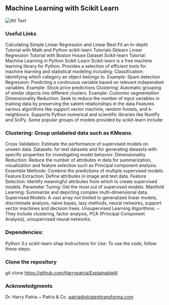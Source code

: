 ## Machine Learning with Scikit Learn

![Alt Text](https://scikit-learn.org/stable/_static/ml_map.png)

### Useful Links
Calculating Simple Linear Regression and Linear Best Fit an In-depth Tutorial with Math and Python
scikit-learn Tutorials
Sklearn Linear Regression Tutorial with Boston House Dataset
Scikit-learn Tutorial: Machine Learning in Python
Scikit-Learn
Scikit-learn is a free machine learning library for Python.
Provides a selection of efficient tools for machine learning and statistical modeling including:
Classification: Identifying which category an object belongs to. Example: Spam detection
Regression: Predicting a continuous variable based on relevant independent variables. Example: Stock price predictions
Clustering: Automatic grouping of similar objects into different clusters. Example: Customer segmentation
Dimensionality Reduction: Seek to reduce the number of input variables in training data by preserving the salient relationships in the data
Features various algorithms like support vector machine, random forests, and k-neighbours.
Supports Python numerical and scientific libraries like NumPy and SciPy.
Some popular groups of models provided by scikit-learn include:

### Clustering: Group unlabeled data such as KMeans.
Cross Validation: Estimate the performance of supervised models on unseen data.
Datasets: for test datasets and for generating datasets with specific properties for investigating model behavior.
Dimensionality Reduction: Reduce the number of attributes in data for summarization, visualization and feature selection such as Principal component analysis.
Ensemble Methods: Combine the predictions of multiple supervised models.
Feature Extraction: Define attributes in image and text data.
Feature Selection: Identify meaningful attributes from which to create supervised models.
Parameter Tuning: Get the most out of supervised models.
Manifold Learning: Summarize and depicting complex multi-dimensional data.
Supervised Models: A vast array not limited to generalized linear models, discriminate analysis, naive bayes, lazy methods, neural networks, support vector machines and decision trees.
Unsupervised Learning Algorithms: − They include clustering, factor analysis, PCA (Principal Component Analysis), unsupervised neural networks.

### Dependencies:

Python 3.x
scikit-learn
shap
Instructions for Use:
To use the code, follow these steps:

### Clone the repository
git clone https://github.com/Harrypatria/ExplainableAI

### Acknowledgments
Dr. Harry Patria ~ Patria & Co. 
patria@strategitransforma.com

